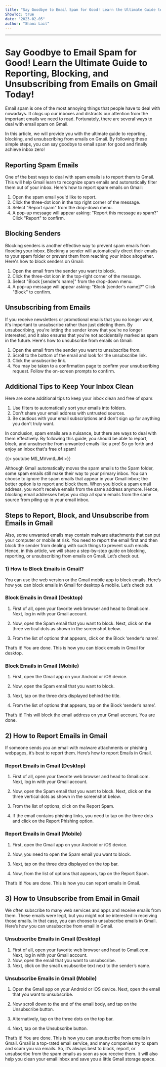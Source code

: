 ```yaml
---
title: "Say Goodbye to Email Spam for Good! Learn the Ultimate Guide to Reporting, Blocking, and Unsubscribing from Emails on Gmail Today!"
ShowToc: true 
date: "2023-02-05"
author: "Shani Lail"
---
```

*****
# Say Goodbye to Email Spam for Good! Learn the Ultimate Guide to Reporting, Blocking, and Unsubscribing from Emails on Gmail Today!

Email spam is one of the most annoying things that people have to deal with nowadays. It clogs up our inboxes and distracts our attention from the important emails we need to read. Fortunately, there are several ways to deal with email spam on Gmail.

In this article, we will provide you with the ultimate guide to reporting, blocking, and unsubscribing from emails on Gmail. By following these simple steps, you can say goodbye to email spam for good and finally achieve inbox zero!

## Reporting Spam Emails

One of the best ways to deal with spam emails is to report them to Gmail. This will help Gmail learn to recognize spam emails and automatically filter them out of your inbox. Here's how to report spam emails on Gmail:

1. Open the spam email you'd like to report.
2. Click the three-dot icon in the top right corner of the message.
3. Select "Report spam" from the drop-down menu.
4. A pop-up message will appear asking: "Report this message as spam?" Click "Report" to confirm.

## Blocking Senders

Blocking senders is another effective way to prevent spam emails from flooding your inbox. Blocking a sender will automatically direct their emails to your spam folder or prevent them from reaching your inbox altogether. Here's how to block senders on Gmail:

1. Open the email from the sender you want to block.
2. Click the three-dot icon in the top-right corner of the message.
3. Select "Block [sender's name]" from the drop-down menu.
4. A pop-up message will appear asking: "Block [sender's name]?" Click "Block" to confirm.

## Unsubscribing from Emails

If you receive newsletters or promotional emails that you no longer want, it's important to unsubscribe rather than just deleting them. By unsubscribing, you're letting the sender know that you're no longer interested, and it also ensures that you're not accidentally marked as spam in the future. Here's how to unsubscribe from emails on Gmail:

1. Open the email from the sender you want to unsubscribe from.
2. Scroll to the bottom of the email and look for the unsubscribe link.
3. Click the unsubscribe link.
4. You may be taken to a confirmation page to confirm your unsubscribing request. Follow the on-screen prompts to confirm.

## Additional Tips to Keep Your Inbox Clean

Here are some additional tips to keep your inbox clean and free of spam:

1. Use filters to automatically sort your emails into folders.
2. Don't share your email address with untrusted sources.
3. Be cautious with your email subscriptions and don't sign up for anything you don't truly want.

In conclusion, spam emails are a nuisance, but there are ways to deal with them effectively. By following this guide, you should be able to report, block, and unsubscribe from unwanted emails like a pro! So go forth and enjoy an inbox that's free of spam!

{{< youtube MS_MVvmtLJM >}} 



Although Gmail automatically moves the spam emails to the Spam folder, some spam emails still make their way to your primary inbox. You can choose to ignore the spam emails that appear in your Gmail inbox; the better option is to report and block them.
When you block a spam email address, you won’t receive emails from the same address anymore. Hence, blocking email addresses helps you stop all spam emails from the same source from piling up in your email inbox.

 
## Steps to Report, Block, and Unsubscribe from Emails in Gmail


Also, some unwanted emails may contain malware attachments that can put your computer or mobile at risk. You need to report the email first and then block the sender from dealing with such things to prevent such emails. Hence, in this article, we will share a step-by-step guide on blocking, reporting, or unsubscribing from emails on Gmail. Let’s check out.

 
### 1) How to Block Emails in Gmail?


You can use the web version or the Gmail mobile app to block emails. Here’s how you can block emails in Gmail for desktop & mobile. Let’s check out.

 
### Block Emails in Gmail (Desktop)


1. First of all, open your favorite web browser and head to Gmail.com. Next, log in with your Gmail account.
2. Now, open the Spam email that you want to block. Next, click on the three vertical dots as shown in the screenshot below.

3. From the list of options that appears, click on the Block ‘sender’s name’.

That’s it! You are done. This is how you can block emails in Gmail for desktop.

 
### Block Emails in Gmail (Mobile)


1. First, open the Gmail app on your Android or iOS device.

2. Now, open the Spam email that you want to block.
3. Next, tap on the three dots displayed behind the title.

4. From the list of options that appears, tap on the Block ‘sender’s name’.

That’s it! This will block the email address on your Gmail account. You are done.

 
## 2) How to Report Emails in Gmail


If someone sends you an email with malware attachments or phishing webpages, it’s best to report them. Here’s how to report Emails in Gmail.

 
### Report Emails in Gmail (Desktop)


1. First of all, open your favorite web browser and head to Gmail.com. Next, log in with your Gmail account.
2. Now, open the Spam email that you want to block. Next, click on the three vertical dots as shown in the screenshot below.

3. From the list of options, click on the Report Spam.

4. If the email contains phishing links, you need to tap on the three dots and click on the Report Phishing option.


 
### Report Emails in Gmail (Mobile)


1. First, open the Gmail app on your Android or iOS device.

2. Now, you need to open the Spam email you want to block.
3. Next, tap on the three dots displayed on the top bar.

4. Now, from the list of options that appears, tap on the Report Spam.

That’s it! You are done. This is how you can report emails in Gmail.

 
## 3) How to Unsubscribe from Email in Gmail


We often subscribe to many web services and apps and receive emails from them. These emails were legit, but you might not be interested in receiving those emails. In that case, you can choose to unsubscribe emails in Gmail. Here’s how you can unsubscribe from email in Gmail.

 
### Unsubscribe Emails in Gmail (Desktop)


1. First of all, open your favorite web browser and head to Gmail.com. Next, log in with your Gmail account.
2. Now, open the email that you want to unsubscribe.
3. Next, click on the small unsubscribe text next to the sender’s name.


 
### Unsubscribe Emails in Gmail (Mobile)


1. Open the Gmail app on your Android or iOS device. Next, open the email that you want to unsubscribe.
2. Now scroll down to the end of the email body, and tap on the Unsubscribe button.
3. Alternatively, tap on the three dots on the top bar.

4. Next, tap on the Unsubscribe button.

That’s it! You are done. This is how you can unsubscribe from emails in Gmail.
Gmail is a top-rated email service, and many companies try to spam and scam you via emails. So, it’s always best to block, report, or unsubscribe from the spam emails as soon as you receive them. It will also help you clean your email inbox and save you a little Gmail storage space.





